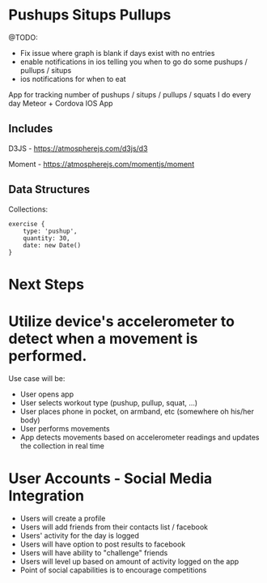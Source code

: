 Pushups Situps Pullups
========

@TODO:

* Fix issue where graph is blank if days exist with no entries
* enable notifications in ios telling you when to go do some pushups / pullups / situps
* ios notifications for when to eat

App for tracking number of pushups / situps / pullups / squats I do every day Meteor + Cordova IOS App

Includes
----
D3JS - https://atmospherejs.com/d3js/d3

Moment - https://atmospherejs.com/momentjs/moment

Data Structures
----
Collections:
```
exercise {
	type: 'pushup',
	quantity: 30,
	date: new Date()
}
```

Next Steps
=======

# Utilize device's accelerometer to detect when a movement is performed.
Use case will be:

* User opens app
* User selects workout type (pushup, pullup, squat, ...)
* User places phone in pocket, on armband, etc (somewhere oh his/her body)
* User performs movements
* App detects movements based on accelerometer readings and updates the collection in real time

# User Accounts - Social Media Integration

* Users will create a profile
* Users will add friends from their contacts list / facebook
* Users' activity for the day is logged
* Users will have option to post results to facebook
* Users will have ability to "challenge" friends
* Users will level up based on amount of activity logged on the app
* Point of social capabilities is to encourage competitions


